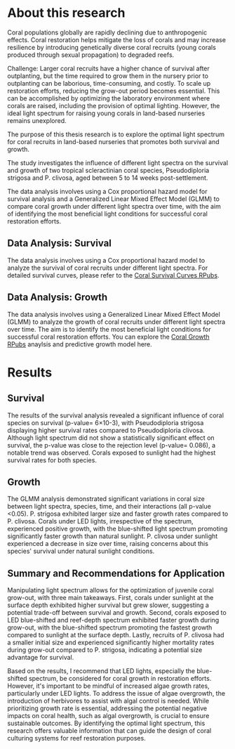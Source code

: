 # About this research

Coral populations globally are rapidly declining due to anthropogenic effects. Coral restoration helps mitigate the loss of corals and may increase resilience by introducing genetically diverse coral recruits (young corals produced through sexual propagation) to degraded reefs.

Challenge: Larger coral recruits have a higher chance of survival after outplanting, but the time required to grow them in the nursery prior to outplanting can be laborious, time-consuming, and costly. To scale up restoration efforts, reducing the grow-out period becomes essential. This can be accomplished by optimizing the laboratory environment where corals are raised, including the provision of optimal lighting. However, the ideal light spectrum for raising young corals in land-based nurseries remains unexplored.

The purpose of this thesis research is to explore the optimal light spectrum for coral recruits in land-based nurseries that promotes both survival and growth.

The study investigates the influence of different light spectra on the survival and growth of two tropical scleractinian coral species, Pseudodiploria strigosa and P. clivosa, aged between 5 to 14 weeks post-settlement.

The data analysis involves using a Cox proportional hazard model for survival analysis and a Generalized Linear Mixed Effect Model (GLMM) to compare coral growth under different light spectra over time, with the aim of identifying the most beneficial light conditions for successful coral restoration efforts.

## Data Analysis: Survival
The data analysis involves using a Cox proportional hazard model to analyze the survival of coral recruits under different light spectra. For detailed survival curves, please refer to the [Coral Survival Curves RPubs](https://rpubs.com/Dayponce/CoralSurvivalCurves).

## Data Analysis: Growth
The data analysis involves using a Generalized Linear Mixed Effect Model (GLMM) to analyze the growth of coral recruits under different light spectra over time. The aim is to identify the most beneficial light conditions for successful coral restoration efforts. You can explore the [Coral Growth RPubs](https://rpubs.com/Dayponce/CoralGrowth) anaylsis and predictive growth model here.

# Results
## Survival
The results of the survival analysis revealed a significant influence of coral species on survival (p-value= 6×10-3), with Pseudodiploria strigosa displaying higher survival rates compared to Pseudodiploria clivosa. Although light spectrum did not show a statistically significant effect on survival, the p-value was close to the rejection level (p-value= 0.086), a notable trend was observed. Corals exposed to sunlight had the highest survival rates for both species.

## Growth
The GLMM analysis demonstrated significant variations in coral size between light spectra, species, time, and their interactions (all p-value <0.05). P. strigosa exhibited larger size and faster growth rates compared to P. clivosa. Corals under LED lights, irrespective of the spectrum, experienced positive growth, with the blue-shifted light spectrum promoting significantly faster growth than natural sunlight. P. clivosa under sunlight experienced a decrease in size over time, raising concerns about this species' survival under natural sunlight conditions.

## Summary and Recommendations for Application
Manipulating light spectrum allows for the optimization of juvenile coral grow-out, with three main takeaways. First, corals under sunlight at the surface depth exhibited higher survival but grew slower, suggesting a potential trade-off between survival and growth. Second, corals exposed to LED blue-shifted and reef-depth spectrum exhibited faster growth during grow-out, with the blue-shifted spectrum promoting the fastest growth compared to sunlight at the surface depth. Lastly, recruits of P. clivosa had a smaller initial size and experienced significantly higher mortality rates during grow-out compared to P. strigosa, indicating a potential size advantage for survival.

Based on the results, I recommend that LED lights, especially the blue-shifted spectrum, be considered for coral growth in restoration efforts. However, it's important to be mindful of increased algae growth rates, particularly under LED lights. To address the issue of algae overgrowth, the introduction of herbivores to assist with algal control is needed. While prioritizing growth rate is essential, addressing the potential negative impacts on coral health, such as algal overgrowth, is crucial to ensure sustainable outcomes. By identifying the optimal light spectrum, this research offers valuable information that can guide the design of coral culturing systems for reef restoration purposes.



